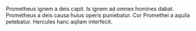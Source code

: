 Prometheus ignem a deis capit. Is ignem ad omnes homines dabat. Prometheus a deis causa huius operis puniebatur. Cor Promethei a aquila petebatur. Hercules hanc aqilam interfecit.
